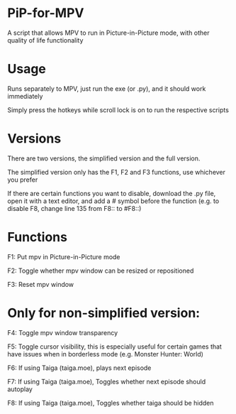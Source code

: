 # PiP-for-MPV
A script that allows MPV to run in Picture-in-Picture mode, with other quality of life functionality

# Usage
Runs separately to MPV, just run the exe (or .py), and it should work immediately

Simply press the hotkeys while scroll lock is on to run the respective scripts

# Versions
There are two versions, the simplified version and the full version. 

The simplified version only has the F1, F2 and F3 functions, use whichever you prefer

If there are certain functions you want to disable, download the .py file, open it with a text editor, and add a \# symbol before the function (e.g. to disable F8, change line 135 from F8:: to \#F8::)

# Functions
F1: Put mpv in Picture-in-Picture mode

F2: Toggle whether mpv window can be resized or repositioned

F3: Reset mpv window


# Only for non-simplified version:

F4: Toggle mpv window transparency

F5: Toggle cursor visibility, this is especially useful for certain games that have issues when in borderless mode (e.g. Monster Hunter: World)

F6: If using Taiga (taiga.moe), plays next episode

F7: If using Taiga (taiga.moe), Toggles whether next episode should autoplay

F8: If using Taiga (taiga.moe), Toggles whether taiga should be hidden
